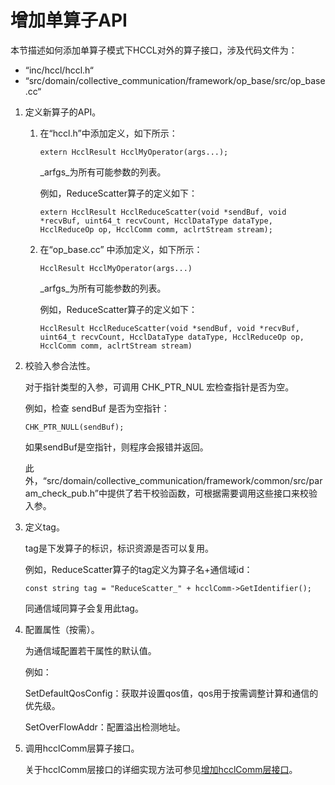 # 增加单算子API<a name="ZH-CN_TOPIC_0000001904826434"></a>

本节描述如何添加单算子模式下HCCL对外的算子接口，涉及代码文件为：

-   “inc/hccl/hccl.h“
-   “src/domain/collective\_communication/framework/op\_base/src/op\_base.cc“

1.  定义新算子的API。
    
    1.  在“hccl.h”中添加定义，如下所示：

        ```
        extern HcclResult HcclMyOperator(args...);
        ```

        _arfgs_为所有可能参数的列表。

        例如，ReduceScatter算子的定义如下：

        ```
        extern HcclResult HcclReduceScatter(void *sendBuf, void *recvBuf, uint64_t recvCount, HcclDataType dataType,    HcclReduceOp op, HcclComm comm, aclrtStream stream);
        ```

    2.  在“op\_base.cc” 中添加定义，如下所示：

        ```
        HcclResult HcclMyOperator(args...)
        ```

        _arfgs_为所有可能参数的列表。

        例如，ReduceScatter算子的定义如下：

        ```
        HcclResult HcclReduceScatter(void *sendBuf, void *recvBuf, uint64_t recvCount, HcclDataType dataType, HcclReduceOp op, HcclComm comm, aclrtStream stream)
        ```
    
2. 校验入参合法性。

   对于指针类型的入参，可调用 CHK\_PTR\_NUL 宏检查指针是否为空。

   例如，检查 sendBuf 是否为空指针：

   ```
   CHK_PTR_NULL(sendBuf);
   ```

   如果sendBuf是空指针，则程序会报错并返回。

   此外，“src/domain/collective\_communication/framework/common/src/param\_check\_pub.h”中提供了若干校验函数，可根据需要调用这些接口来校验入参。

3.  定义tag。

    tag是下发算子的标识，标识资源是否可以复用。

    例如，ReduceScatter算子的tag定义为算子名+通信域id：

    ```
    const string tag = "ReduceScatter_" + hcclComm->GetIdentifier();
    ```

    同通信域同算子会复用此tag。

4. 配置属性（按需）。

   为通信域配置若干属性的默认值。

    例如：

    SetDefaultQosConfig：获取并设置qos值，qos用于按需调整计算和通信的优先级。

    SetOverFlowAddr：配置溢出检测地址。

5. 调用hcclComm层算子接口。

   关于hcclComm层接口的详细实现方法可参见[增加hcclComm层接口](增加hcclComm层接口.md)。

